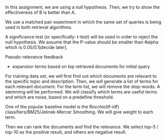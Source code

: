 In this assignment, we are using a null hypothesis. Then, we try to show the effectiveness of B is better than A.

We use a matched pair experiment in which the same set of queries is being used in both retrieval algorithms.

A significance test (or specifically: t-test) will be used in order to reject the null hypothesis. We assume that the P-value should be smaller than #alpha which is 0.05/0.1[decide later].

Pseudo-relevance feedback
- expansion terms based on top retrieved documents for initial query

For training data set, we will first find out which documents are relevant to the specific topic and description.
Then, we will generate a list of terms for each relevant document.
For the term list, we will remove the stop-words.
A stemming will be performed.
We will classify which terms are useful terms and which are noise, based on a predefine threshold.

One of the popular baseline model is the Rocchio(tf-idf) classifiers/BM25/Jelinek-Mercer Smoothing.
We will give weight to each term.

Then we can rank the documents and find the relevance. We select top-5 / top-10 as the positive result, and others are negative result.